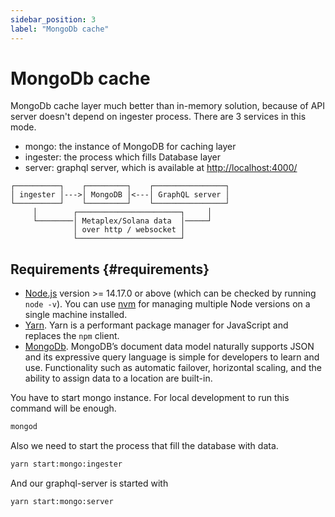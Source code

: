 ```yaml
---
sidebar_position: 3
label: "MongoDb cache"
---
```


# MongoDb cache
MongoDb cache layer much better than in-memory solution, because of API server doesn't depend on ingester process.
There are 3 services in this mode.
- mongo: the instance of MongoDB for caching layer
- ingester: the process which fills Database layer
- server: graphql server, which is available at [http://localhost:4000/](http://localhost:4000/)

```
┌──────────┐    ┌─────────┐    ┌────────────────┐
│ ingester │--->│ MongoDB │<---│ GraphQL server │
└──────────┘    └─────────┘    └────────────────┘
     │        ┌───────────────────────┐     │
     └────────│ Metaplex/Solana data  │─────┘
              │ over http / websocket │
              └───────────────────────┘
```

## Requirements {#requirements}

- [Node.js](https://nodejs.org/en/download/) version >= 14.17.0 or above (which can be checked by running `node -v`). You can use [nvm](https://github.com/nvm-sh/nvm) for managing multiple Node versions on a single machine installed.
- [Yarn](https://yarnpkg.com/en/). Yarn is a performant package manager for JavaScript and replaces the `npm` client.
- [MongoDb](https://www.mongodb.com/). MongoDB’s document data model naturally supports JSON and its expressive query language is simple for developers to learn and use. Functionality such as automatic failover, horizontal scaling, and the ability to assign data to a location are built-in.


You have to start mongo instance. For local development to run this command will be enough.
```sh
mongod
```
Also we need to start the process that fill the database with data.
```sh
yarn start:mongo:ingester
```

And our graphql-server is started with
```sh
yarn start:mongo:server
```
